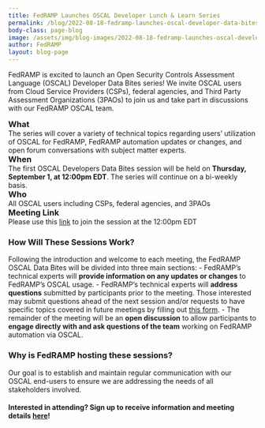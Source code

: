 ```yaml
---
title: FedRAMP Launches OSCAL Developer Lunch & Learn Series
permalink: /blog/2022-08-18-fedramp-launches-oscal-developer-data-bites-series/
body-class: page-blog
image: /assets/img/blog-images/2022-08-18-fedramp-launches-oscal-developer-lunch-and-learn-series.png
author: FedRAMP
layout: blog-page
---
```

FedRAMP is excited to launch an Open Security Controls Assessment Language (OSCAL) Developer Data Bites series! We invite OSCAL users from Cloud Service Providers (CSPs), federal agencies, and Third Party Assessment Organizations (3PAOs) to join us and take part in discussions with our FedRAMP OSCAL team. 

<h3 style="padding: 0px; margin: 0px;">What</h3>
The series will cover a variety of technical topics regarding users’ utilization of OSCAL for FedRAMP, FedRAMP automation updates or changes, and open forum conversations with subject matter experts. 

<h3 style="padding: 0px; margin: 0px;">When</h3>
The first OSCAL Developers Data Bites session will be held on <b>Thursday, September 1, at 12:00pm EDT</b>. The series will continue on a bi-weekly basis.

<h3 style="padding: 0px; margin: 0px;">Who</h3>
All OSCAL users including CSPs, federal agencies, and 3PAOs

<h3 style="padding: 0px; margin: 0px;">Meeting Link</h3>
Please use this <a href="https://gsa.zoomgov.com/j/1605384368?pwd=Rnkyd1JvNUtMT1NqUGRWRUhYV0FGQT09" target="_blank" rel="noopener noreferrer">link</a> to join the session at the 12:00pm EDT

<h3>How Will These Sessions Work?</h3>
Following the introduction and welcome to each meeting, the FedRAMP OSCAL Data Bites will be divided into three main sections:
- FedRAMP’s technical experts will <b>provide information on any updates or changes</b> to FedRAMP’s OSCAL usage.
- FedRAMP’s technical experts will <b>address questions</b> submitted by participants prior to the meeting. Those interested may submit questions ahead of the next session and/or requests to have specific topics covered in future meetings by filling out <a href="https://forms.gle/7vER3W3pRbR1wq6R9" target="_blank" rel="noopener noreferrer">this form</a>.
- The remainder of the meeting will be an <b>open discussion</b> to allow participants to <b>engage directly with and ask questions of the team</b> working on FedRAMP automation via OSCAL.

<h3>Why is FedRAMP hosting these sessions? </h3>
Our goal is to establish and maintain regular communication with our OSCAL end-users to ensure we are addressing the needs of all stakeholders involved. 

<h4>Interested in attending? Sign up to receive information and meeting details <a href="https://forms.gle/7vER3W3pRbR1wq6R9" target="_blank" rel="noopener noreferrer">here</a>!</h4>
